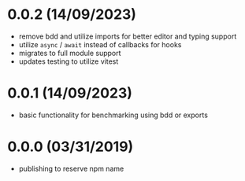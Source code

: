 # 0.0.2 (14/09/2023)

- remove bdd and utilize imports for better editor and typing support
- utilize `async` / `await` instead of callbacks for hooks
- migrates to full module support
- updates testing to utilize vitest

# 0.0.1 (14/09/2023)

- basic functionality for benchmarking using bdd or exports

# 0.0.0 (03/31/2019)

- publishing to reserve npm name
